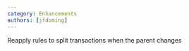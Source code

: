 ```yaml
---
category: Enhancements
authors: [jfdoming]
---
```


Reapply rules to split transactions when the parent changes
